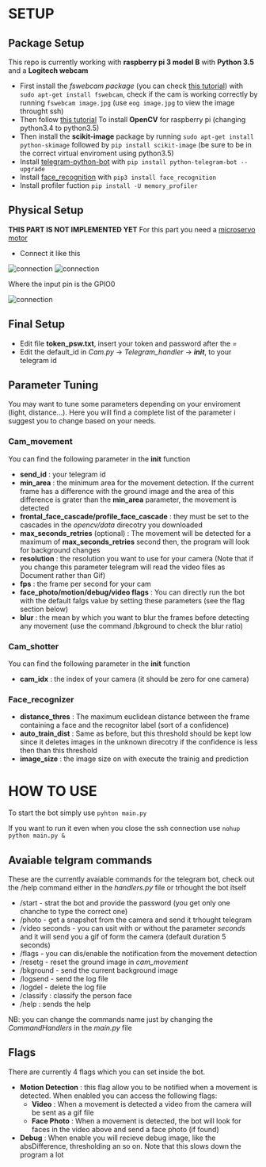 # SETUP
## Package Setup
This repo is currently working with **raspberry pi 3 model B** with **Python 3.5** and a **Logitech webcam**
* First install the *fswebcam package* (you can check [this tutorial](https://www.raspberrypi.org/documentation/usage/webcams/)) with 
`sudo apt-get install fswebcam`, check if the cam is working correctly by running `fswebcam image.jpg` (use `eog image.jpg` to view the image throught ssh)
* Then follow [this tutorial](https://www.pyimagesearch.com/2016/04/18/install-guide-raspberry-pi-3-raspbian-jessie-opencv-3/)
To install **OpenCV** for raspberry pi (changing python3.4 to python3.5)
* Then install the **scikit-image** package by running `sudo apt-get install python-skimage` followed by `pip install scikit-image` (be sure to be in the correct virtual enviroment using python3.5)
* Install [telegram-python-bot](https://github.com/python-telegram-bot/python-telegram-bot) with `pip install python-telegram-bot --upgrade`
* Install [face_recognition](https://github.com/ageitgey/face_recognition) with `pip3 install face_recognition`
* Install profiler fuction `pip install -U memory_profiler`

## Physical Setup
**THIS PART IS NOT IMPLEMENTED YET**
For this part you need a [microservo motor](https://www.amazon.com/RioRand-micro-Helicopter-Airplane-Controls/dp/B00JJZXRR0)
* Connect it like this

![connection](https://cdn.instructables.com/F6Y/Y4UA/IZT6TFQN/F6YY4UAIZT6TFQN.MEDIUM.jpg)
![connection](https://cdn.instructables.com/F91/2AHG/IZT6TFNU/F912AHGIZT6TFNU.MEDIUM.jpg)

Where the input pin is the GPIO0

![connection](https://cdn.instructables.com/F7X/KHKG/IZT6TIS5/F7XKHKGIZT6TIS5.LARGE.jpg) 

## Final Setup
* Edit file **token_psw.txt**, insert your token and password after the *=*
* Edit the default_id in *Cam.py* -> *Telegram_handler* -> *__init__*, to your telegram id

## Parameter Tuning
 You may want to tune some parameters depending on your enviroment (light, distance...). Here you will find a complete list of
 the parameter i suggest you to change based on your needs.

### Cam_movement

You can find the following parameter in the __init__ function

* **send_id** : your telegram id
* **min_area** : the minimum area for the movement detection. If the current frame has a difference with the ground image
and the area of this difference is grater than the **min_area** parameter, the movement is detected
* **frontal_face_cascade/profile_face_cascade** : they must be set to the cascades in the *opencv/data* direcotry you downloaded
* **max_seconds_retries** (optional) : The movement will be detected for a maximum of **max_seconds_retries** second then, the 
 program will look for background changes
* **resolution** : the resolution you want to use for your camera (Note that if you change this parameter telegram will read the video files
 as Document rather than Gif)
* **fps** : the frame per second for your cam
* **face_photo/motion/debug/video flags** : You can directly run the bot with the default falgs value by setting these parameters (see the flag section below)
* **blur** : the mean by which you want to blur the frames before detecting any movement (use the command /bkground to check the blur ratio)

### Cam_shotter

You can find the following parameter in the __init__ function
* **cam_idx** : the index of your camera (it should be zero for one camera)

### Face_recognizer
* **distance_thres** : The maximum euclidean distance between the frame containing a face and the recognitor label (sort of a confidence)
* **auto_train_dist** : Same as before, but this threshold should be kept low since it deletes images in the unknown direcotry if the confidence
 is less then than this threshold
* **image_size** : the image size on with execute the trainig and prediction

# HOW TO USE

To start the bot simply use
`pyhton main.py`

If you want to run it even when you close the ssh connection use
`nohup python main.py &`



## Avaiable telgram commands

These are the currently avaiable commands for the telegram bot, check out the /help command either in the *handlers.py* file or trhought the bot itself

* /start - strat the bot and provide the password (you get only one chanche to type the correct one)
* /photo - get a snapshot from the camera and send it trhought telegram 
* /video seconds - you can usit with or without the parameter *seconds* and it will send you a gif of form the camera (default duration 5 seconds)
* /flags - you can dis/enable the notification from the movement detection 
* /resetg - reset the ground image in *cam_movement*
* /bkground - send the current background image
* /logsend - send the log file
* /logdel - delete the log file
* /classify : classify the person face
* /help : sends the help 

NB: you can change the commands name just by changing the *CommandHandlers* in the *main.py* file

## Flags
There are currently 4 flags which you can set inside the bot. 
* **Motion Detection** : this flag allow you to be notified when a movement is detected. When enabled you can access the following flags:
  * **Video** : When a movement is detected a video from the camera will be sent as a gif file
  * **Face Photo** : When a movement is detected, the bot will look for faces in the video above and send a face photo (if found)
* **Debug** : When enable you will recieve debug image, like the absDifference, thresholding an so on. Note that this slows down the program a lot


